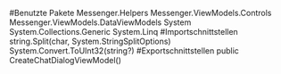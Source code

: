 #Benutzte Pakete
Messenger.Helpers
Messenger.ViewModels.Controls
Messenger.ViewModels.DataViewModels
System
System.Collections.Generic
System.Linq
#Importschnittstellen
string.Split(char, System.StringSplitOptions)
System.Convert.ToUInt32(string?)
#Exportschnittstellen
public CreateChatDialogViewModel()
